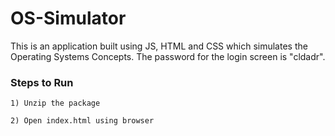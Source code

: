 # OS-Simulator

This is an application built using  JS, HTML and CSS which simulates the Operating Systems Concepts.
The password for the login screen is "cldadr".


### Steps to Run

```
1) Unzip the package

2) Open index.html using browser
```




